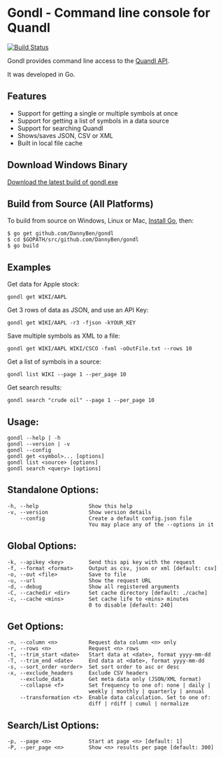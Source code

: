 Gondl - Command line console for Quandl
=======================================

[![Build Status](https://travis-ci.org/DannyBen/gondl.svg?branch=master)](https://travis-ci.org/DannyBen/gondl)

Gondl provides command line access to the 
[Quandl API](https://www.quandl.com/help/api).

It was developed in Go.

## Features

* Support for getting a single or multiple symbols at once
* Support for getting a list of symbols in a data source
* Support for searching Quandl
* Shows/saves JSON, CSV or XML
* Built in local file cache


## Download Windows Binary

[Download the latest build of gondl.exe](https://github.com/DannyBen/gondl/releases)


## Build from Source (All Platforms)

To build from source on Windows, Linux or Mac, 
[Install Go](https://golang.org/doc/install), then:

	$ go get github.com/DannyBen/gondl
	$ cd $GOPATH/src/github.com/DannyBen/gondl
	$ go build

## Examples

Get data for Apple stock:

	gondl get WIKI/AAPL

Get 3 rows of data as JSON, and use an API Key:

	gondl get WIKI/AAPL -r3 -fjson -kYOUR_KEY

Save multiple symbols as XML to a file:

	gondl get WIKI/AAPL WIKI/CSCO -fxml -oOutFile.txt --rows 10

Get a list of symbols in a source:

	gondl list WIKI --page 1 --per_page 10

Get search results:

	gondl search "crude oil" --page 1 --per_page 10


## Usage:
    gondl --help | -h  
    gondl --version | -v  
    gondl --config  
    gondl get <symbol>... [options]  
    gondl list <source> [options]  
    gondl search <query> [options]  

## Standalone Options:  
    -h, --help                Show this help  
    -v, --version             Show version details  
        --config              Create a default config.json file  
                              You may place any of the --options in it  

## Global Options:  
    -k, --apikey <key>        Send this api key with the request  
    -f, --format <format>     Output as csv, json or xml [default: csv]  
    -o, --out <file>          Save to file  
    -u, --url                 Show the request URL  
    -d, --debug               Show all registered arguments  
    -C, --cachedir <dir>      Set cache directory [default: ./cache]  
    -c, --cache <mins>        Set cache life to <mins> minutes  
                              0 to disable [default: 240]  

## Get Options:  
    -n, --column <n>          Request data column <n> only  
    -r, --rows <n>            Request <n> rows  
    -t, --trim_start <date>   Start data at <date>, format yyyy-mm-dd  
    -T, --trim_end <date>     End data at <date>, format yyyy-mm-dd  
    -s, --sort_order <order>  Set sort order to asc or desc  
    -x, --exclude_headers     Exclude CSV headers  
        --exclude_data        Get meta data only (JSON/XML format)  
        --collapse <f>        Set frequency to one of: none | daily |  
                              weekly | monthly | quarterly | annual   
        --transformation <t>  Enable data calculation. Set to one of:  
                              diff | rdiff | cumul | normalize  

## Search/List Options:  
    -p, --page <n>            Start at page <n> [default: 1]  
    -P, --per_page <n>        Show <n> results per page [default: 300]  
